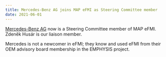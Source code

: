 ```yaml
---
title: Mercedes-Benz AG joins MAP eFMI as Steering Committee member
date: 2021-06-01
---
```


[Mercedes-Benz AG](https://www.mercedes-benz.com/en/) now is a Steering Committee member of MAP eFMI. Zdeněk Husár is our liaison member.

Mercedes is not a newcomer in eFMI; they know and used eFMI from their OEM advisory board membership in the EMPHYSIS project.